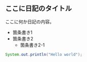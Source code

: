 ## ここに日記のタイトル

ここに何か日記の内容。

* 箇条書き1
* 箇条書き2
  * 箇条書き2-1

```java:Hello.java
System.out.println("Hello world");
```
